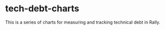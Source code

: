 tech-debt-charts
================

This is a series of charts for measuring and tracking technical debt in Rally.
